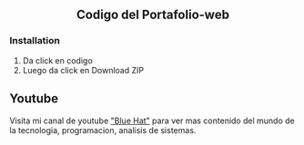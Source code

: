 <div style="text-align: center;">
    <h2>Codigo del Portafolio-web</h2>
</div>
<h3>Installation</h3>
<ol>
    <li>Da click en codigo</li>
    <li>Luego da click en Download ZIP</li>
</ol>

Youtube
-------
Visita mi canal de youtube <a href="https://www.youtube.com/channel/UCoRD4jKJJ7EPmvDD8MQPUdQ">"Blue Hat"</a>  para ver mas contenido del mundo de la tecnologia, programacion, analisis de sistemas. 

